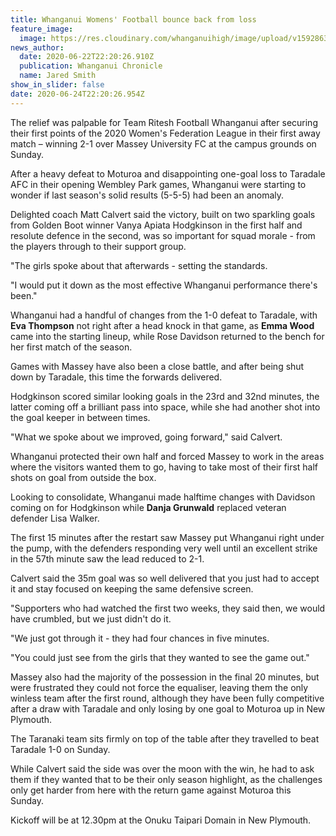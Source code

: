 ```yaml
---
title: Whanganui Womens' Football bounce back from loss
feature_image:
  image: https://res.cloudinary.com/whanganuihigh/image/upload/v1592863961/News/Football_IMAGE.jpg
news_author:
  date: 2020-06-22T22:20:26.910Z
  publication: Whanganui Chronicle
  name: Jared Smith
show_in_slider: false
date: 2020-06-24T22:20:26.954Z
---
```

The relief was palpable for Team Ritesh Football Whanganui after securing their first points of the 2020 Women's Federation League in their first away match – winning 2-1 over Massey University FC at the campus grounds on Sunday.

After a heavy defeat to Moturoa and disappointing one-goal loss to Taradale AFC in their opening Wembley Park games, Whanganui were starting to wonder if last season's solid results (5-5-5) had been an anomaly.

Delighted coach Matt Calvert said the victory, built on two sparkling goals from Golden Boot winner Vanya Apiata Hodgkinson in the first half and resolute defence in the second, was so important for squad morale - from the players through to their support group.

"The girls spoke about that afterwards - setting the standards.

"I would put it down as the most effective Whanganui performance there's been."

Whanganui had a handful of changes from the 1-0 defeat to Taradale, with **Eva Thompson** not right after a head knock in that game, as **Emma Wood** came into the starting lineup, while Rose Davidson returned to the bench for her first match of the season.

Games with Massey have also been a close battle, and after being shut down by Taradale, this time the forwards delivered.

Hodgkinson scored similar looking goals in the 23rd and 32nd minutes, the latter coming off a brilliant pass into space, while she had another shot into the goal keeper in between times.

"What we spoke about we improved, going forward," said Calvert.

Whanganui protected their own half and forced Massey to work in the areas where the visitors wanted them to go, having to take most of their first half shots on goal from outside the box.

Looking to consolidate, Whanganui made halftime changes with Davidson coming on for Hodgkinson while **Danja Grunwald** replaced veteran defender Lisa Walker.

The first 15 minutes after the restart saw Massey put Whanganui right under the pump, with the defenders responding very well until an excellent strike in the 57th minute saw the lead reduced to 2-1.

Calvert said the 35m goal was so well delivered that you just had to accept it and stay focused on keeping the same defensive screen.

"Supporters who had watched the first two weeks, they said then, we would have crumbled, but we just didn't do it.

"We just got through it - they had four chances in five minutes.

"You could just see from the girls that they wanted to see the game out."

Massey also had the majority of the possession in the final 20 minutes, but were frustrated they could not force the equaliser, leaving them the only winless team after the first round, although they have been fully competitive after a draw with Taradale and only losing by one goal to Moturoa up in New Plymouth.

The Taranaki team sits firmly on top of the table after they travelled to beat Taradale 1-0 on Sunday.

While Calvert said the side was over the moon with the win, he had to ask them if they wanted that to be their only season highlight, as the challenges only get harder from here with the return game against Moturoa this Sunday.

Kickoff will be at 12.30pm at the Onuku Taipari Domain in New Plymouth.